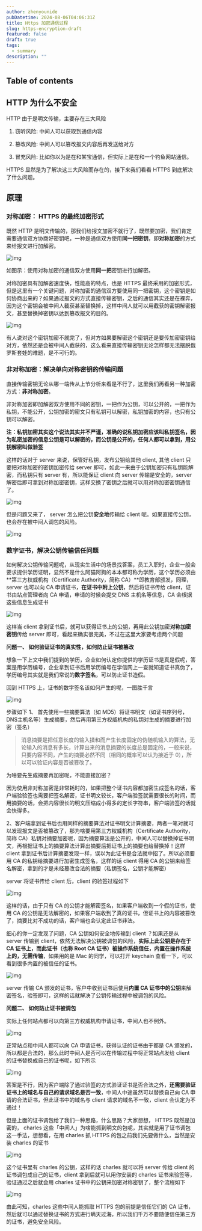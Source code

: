 ```yaml
---
author: zhenyounide
pubDatetime: 2024-08-06T04:06:31Z
title: Https 加密通信过程
slug: https-encryption-draft
featured: false
draft: true
tags:
  - summary
description: ""
---
```


## Table of contents

## HTTP 为什么不安全

HTTP 由于是明文传输，主要存在三大风险

1. 窃听风险: 中间人可以获取到通信内容

2. 篡改风险: 中间人可以篡改报文内容后再发送给对方

3. 冒充风险: 比如你以为是在和某宝通信，但实际上是在和一个钓鱼网站通信。

HTTPS 显然是为了解决这三大风险而存在的，接下来我们看看 HTTPS 到底解决了什么问题。

## 原理

### 对称加密： HTTPS 的最终加密形式

既然 HTTP 是明文传输的，那我们给报文加密不就行了，既然要加密，我们肯定需要通信双方协商好密钥吧，一种是通信双方使用**同一把密钥**，即**对称加密**的方式来给报文进行加解密。

![img](https://camo.githubusercontent.com/4817127c047a9eebfdb2f1c22fb43dce42df2f62a4d06b1c40d715a0b0935f4a/68747470733a2f2f70332d6a75656a696e2e62797465696d672e636f6d2f746f732d636e2d692d6b3375316662706663702f30313466616537383837373634376339613666376231663030326636666339317e74706c762d6b3375316662706663702d7a6f6f6d2d312e696d616765)

如图示：使用对称加密的通信双方使用**同一把**密钥进行加解密。

对称加密具有加解密速度快，性能高的特点，也是 HTTPS 最终采用的加密形式，但是这里有一个关键问题，对称加密的通信双方要使用同一把密钥，这个密钥是如何协商出来的？如果通过报文的方式直接传输密钥，之后的通信其实还是在裸奔，因为这个密钥会被中间人截获甚至替换掉，这样中间人就可以用截获的密钥解密报文，甚至替换掉密钥以达到篡改报文的目的。

![img](https://camo.githubusercontent.com/853fad67ede0f47039c0a17daaff0699a396ceedfacac3c6f215fd6acf544c7d/68747470733a2f2f70332d6a75656a696e2e62797465696d672e636f6d2f746f732d636e2d692d6b3375316662706663702f66356433663636623339656534343563623061306563353164346165363839397e74706c762d6b3375316662706663702d7a6f6f6d2d312e696d616765)

有人说对这个密钥加密不就完了，但对方如果要解密这个密钥还是要传加密密钥给对方，依然还是会被中间人截获的，这么看来直接传输密钥无论怎样都无法摆脱俄罗斯套娃的难题，是不可行的。

### 非对称加密：解决单向对称密钥的传输问题

直接传输密钥无论从哪一端传从上节分析来看是不行了，这里我们再看另一种加密方式：**非对称加密**。

非对称加密即加解密双方使用不同的密钥，一把作为公钥，可以公开的，一把作为私钥，不能公开，公钥加密的密文只有私钥可以解密，私钥加密的内容，也只有公钥可以解密。

**注：私钥加密其实这个说法其实并不严谨，准确的说私钥加密应该叫私钥签名，因为私密加密的信息公钥是可以解密的，而公钥是公开的，任何人都可以拿到，用公钥解密叫做验签**

这样的话对于 server 来说，保管好私钥，发布公钥给其他 client, 其他 client 只要把对称加密的密钥加密传给 server 即可，如此一来由于公钥加密只有私钥能解密，而私钥只有 server 有，所以能保证 client 向 server 传输是安全的，server 解密后即可拿到对称加密密钥，这样交换了密钥之后就可以用对称加密密钥通信了。

![img](https://camo.githubusercontent.com/f7720f47684f22e13d66e4ccd62d32b32f181242fc27e9c16fd3a2fbff0fe847/68747470733a2f2f70332d6a75656a696e2e62797465696d672e636f6d2f746f732d636e2d692d6b3375316662706663702f62393334353762326664663134396337396432386637393734323239323666667e74706c762d6b3375316662706663702d7a6f6f6d2d312e696d616765)

但是问题又来了， server 怎么把公钥**安全地**传输给 client 呢。如果直接传公钥，也会存在被中间人调包的风险。

![img](https://camo.githubusercontent.com/d0f9ae5b7e0182137ce16d97f1028b5c67cabcb45492953edfe1b5fb625518fa/68747470733a2f2f70332d6a75656a696e2e62797465696d672e636f6d2f746f732d636e2d692d6b3375316662706663702f66326137363736613230383034383133626231363837653862346262343735357e74706c762d6b3375316662706663702d7a6f6f6d2d312e696d616765)

### 数字证书，解决公钥传输信任问题

如何解决公钥传输问题呢，从现实生活中的场景找答案，员工入职时，企业一般会要求提供学历证明，显然不是什么阿猫阿狗的本本都可称为学历，这个学历必须由**第三方权威机构（Certificate Authority，简称 CA）**即教育部颁发，同理，server 也可以向 CA 申请证书，**在证书中附上公钥**，然后将证书传给 client，证书由站点管理者向 CA 申请，申请的时候会提交 DNS 主机名等信息，CA 会根据这些信息生成证书

![img](https://camo.githubusercontent.com/35c4d6bbbeae8f9a7ec514cb350f889336836f9471957c6bac3552a673c554e0/68747470733a2f2f70332d6a75656a696e2e62797465696d672e636f6d2f746f732d636e2d692d6b3375316662706663702f38363461633132623662663034386131613231343965333663643735333364647e74706c762d6b3375316662706663702d7a6f6f6d2d312e696d616765)

这样当 client 拿到证书后，就可以获得证书上的公钥，再用此公钥加密**对称加密密钥**传给 server 即可，看起来确实很完美，不过在这里大家要考虑两个问题

**问题一、 如何验证证书的真实性，如何防止证书被篡改**

想象一下上文中我们提到的学历，企业如何认定你提供的学历证书是真是假呢，答案是用学历编号，企业拿到证书后用学历编号在学信网上一查就知道证书真伪了，学历编号其实就是我们常说的**数字签名**，可以防止证书造假。

回到 HTTPS 上，证书的数字签名该如何产生的呢，一图胜千言

![img](https://camo.githubusercontent.com/62abe5af60c65a4fb14eda52fd8a4202a8a30dca179f0f47d4fdb1967e855c39/68747470733a2f2f70332d6a75656a696e2e62797465696d672e636f6d2f746f732d636e2d692d6b3375316662706663702f30323636336238346431623534616439626365343363343761663231643937357e74706c762d6b3375316662706663702d7a6f6f6d2d312e696d616765)

步骤如下
1、 首先使用一些摘要算法（如 MD5）将证书明文（如证书序列号，DNS主机名等）生成摘要，然后再用第三方权威机构的私钥对生成的摘要进行加密（签名）

> 消息摘要是把任意长度的输入揉和而产生长度固定的伪随机输入的算法，无论输入的消息有多长，计算出来的消息摘要的长度总是固定的，一般来说，只要内容不同，产生的摘要必然不同（相同的概率可以认为接近于 0），所以可以验证内容是否被篡改了。

为啥要先生成摘要再加密呢，不能直接加密？

因为使用非对称加密是非常耗时的，如果把整个证书内容都加密生成签名的话，客户端验验签也需要把签名解密，证书明文较长，客户端验签就需要很长的时间，而用摘要的话，会把内容很长的明文压缩成小得多的定长字符串，客户端验签的话就会快得多。

2、客户端拿到证书后也用同样的摘要算法对证书明文计算摘要，两者一笔对就可以发现报文是否被篡改了，那为啥要用第三方权威机构（Certificate Authority，简称 CA）私钥对摘要加密呢，因为摘要算法是公开的，中间人可以替换掉证书明文，再根据证书上的摘要算法计算出摘要后把证书上的摘要也给替换掉！这样 client 拿到证书后计算摘要发现一样，误以为此证书是合法就中招了。所以必须要用 CA 的私钥给摘要进行加密生成签名，这样的话 client 得用 CA 的公钥来给签名解密，拿到的才是未经篡改合法的摘要（私钥签名，公钥才能解密）

server 将证书传给 client 后，client 的验签过程如下

![img](https://camo.githubusercontent.com/2bad9a96ce778c68dcb9406a1356fe2c61aa434a49493f111e3027627198609c/68747470733a2f2f70332d6a75656a696e2e62797465696d672e636f6d2f746f732d636e2d692d6b3375316662706663702f34333564653037396335656134636565383038303138386231363034383939657e74706c762d6b3375316662706663702d7a6f6f6d2d312e696d616765)

这样的话，由于只有 CA 的公钥才能解密签名，如果客户端收到一个假的证书，使用 CA 的公钥是无法解密的，如果客户端收到了真的证书，但证书上的内容被篡改了，摘要比对不成功的话，客户端也会认定此证书非法。

细心的你一定发现了问题，CA 公钥如何安全地传输到 client ？如果还是从 server 传输到 client，依然无法解决公钥被调包的风险，**实际上此公钥是存在于 CA 证书上，而此证书（也称 Root CA 证书）被操作系统信任，内置在操作系统上的，无需传输**，如果用的是 Mac 的同学，可以打开 keychain 查看一下，可以看到很多内置的被信任的证书。

![img](https://p3-juejin.byteimg.com/tos-cn-i-k3u1fbpfcp/000d3f8ba74240c79d20cfd19aa4d509~tplv-k3u1fbpfcp-zoom-1.image)

server 传输 CA 颁发的证书，客户中收到证书后使用**内置 CA 证书中的公钥**来解密签名，验签即可，这样的话就解决了公钥传输过程中被调包的风险。

**问题二、 如何防止证书被调包**

实际上任何站点都可以向第三方权威机构申请证书，中间人也不例外。

![img](https://camo.githubusercontent.com/04d51c0553c07608de0e1c85b92ea17fa44983c54e05d6bd6d262cc78107bb1f/68747470733a2f2f70332d6a75656a696e2e62797465696d672e636f6d2f746f732d636e2d692d6b3375316662706663702f30303064336638626137343234306337396432306366643139616134643530397e74706c762d6b3375316662706663702d7a6f6f6d2d312e696d616765)

正常站点和中间人都可以向 CA 申请证书，获得认证的证书由于都是 CA 颁发的，所以都是合法的，那么此时中间人是否可以在传输过程中将正常站点发给 client 的证书替换成自己的证书呢，如下所示

![img](https://p3-juejin.byteimg.com/tos-cn-i-k3u1fbpfcp/1c5e25a281924ba0bbdcb3efa41bbce2~tplv-k3u1fbpfcp-zoom-1.image)

答案是不行，因为客户端除了通过验签的方式验证证书是否合法之外，**还需要验证证书上的域名与自己的请求域名是否一致**，中间人中途虽然可以替换自己向 CA 申请的合法证书，但此证书中的域名与 client 请求的域名不一致，client 会认定为不通过！

但是上面的证书调包给了我们一种思路，什么思路？大家想想， HTTPS 既然是加密的， charles 这些「中间人」为啥能抓到明文的包呢，其实就是用了证书调包这一手法，想想看，在用 charles 抓 HTTPS 的包之前我们先要做什么，当然是安装 charles 的证书

![img](https://p3-juejin.byteimg.com/tos-cn-i-k3u1fbpfcp/4c07aa643d94414884c9c15687a9fc16~tplv-k3u1fbpfcp-zoom-1.image)

这个证书里有 charles 的公钥，这样的话 charles 就可以将 server 传给 client 的证书调包成自己的证书，client 拿到后就可以用你安装的 charles 证书来验签等，验证通过之后就会用 charles 证书中的公钥来加密对称密钥了，整个流程如下

![img](https://p3-juejin.byteimg.com/tos-cn-i-k3u1fbpfcp/6623888038634dbb9c88e05abd0f28ef~tplv-k3u1fbpfcp-zoom-1.image)

由此可知，charles 这些中间人能抓取 HTTPS 包的前提是信任它们的 CA 证书，然后就可以通过替换证书的方式进行瞒天过海，所以我们千万不要随便信任第三方的证书，避免安全风险。
